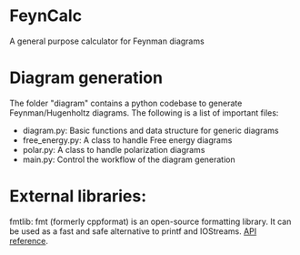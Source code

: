 # FeynCalc
A general purpose calculator for Feynman diagrams

# Diagram generation

The folder "diagram" contains a python codebase to generate Feynman/Hugenholtz diagrams. The following is a list of important files:

- diagram.py:     Basic functions and data structure for generic diagrams
- free_energy.py: A class to handle Free energy diagrams
- polar.py:       A class to handle polarization diagrams
- main.py:        Control the workflow of the diagram generation

# External libraries:

fmtlib: 
fmt (formerly cppformat) is an open-source formatting library. It can be used as a fast and safe alternative to printf and IOStreams. [API reference](http://fmtlib.net/latest/api.html).

